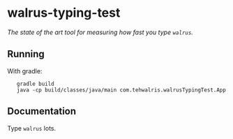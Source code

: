 # walrus-typing-test
*The state of the art tool for measuring how fast you type `walrus`.*

## Running
With gradle:
```
   gradle build
   java -cp build/classes/java/main com.tehwalris.walrusTypingTest.App
```

## Documentation
Type `walrus` lots.
